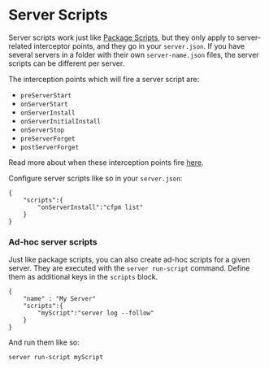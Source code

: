 # Server Scripts

Server scripts work just like [Package Scripts](../package-management/package-scripts.md), but they only apply to server-related interceptor points, and they go in your `server.json`. If you have several servers in a folder with their own `server-name.json` files, the server scripts can be different per server.

The interception points which will fire a server script are:

* `preServerStart`
* `onServerStart`
* `onServerInstall`
* `onServerInitialInstall`
* `onServerStop`
* `preServerForget`
* `postServerForget`

Read more about when these interception points fire [here](../developing-for-commandbox/interceptors/core-interception-points/).

Configure server scripts like so in your `server.json`:

```
{
    "scripts":{
        "onServerInstall":"cfpm list"
    }
}
```

### Ad-hoc server scripts

Just like package scripts, you can also create ad-hoc scripts for a given server. They are executed with the `server run-script` command. Define them as additional keys in the `scripts` block.

```
{
    "name" : "My Server"
    "scripts":{
        "myScript":"server log --follow"
    }
}
```

And run them like so:

```
server run-script myScript
```
